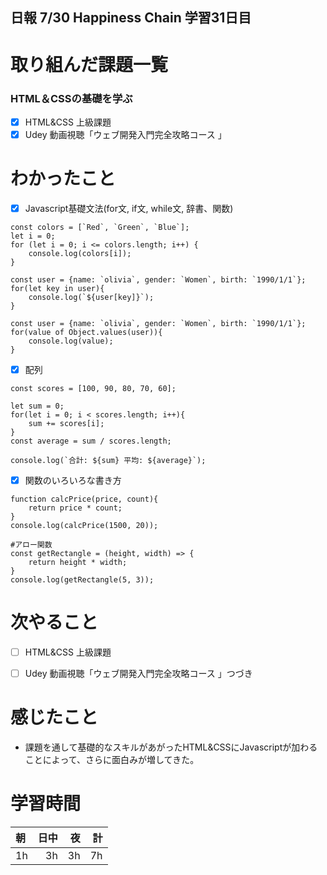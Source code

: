 ## 日報 7/30 Happiness Chain 学習31日目

# 取り組んだ課題一覧 
### HTML＆CSSの基礎を学ぶ
- [x] HTML&CSS 上級課題
- [x] Udey 動画視聴「ウェブ開発入門完全攻略コース 」
   
# わかったこと
- [x] Javascript基礎文法(for文, if文, while文, 辞書、関数)
```
const colors = [`Red`, `Green`, `Blue`];
let i = 0;
for (let i = 0; i <= colors.length; i++) {
    console.log(colors[i]);
}

const user = {name: `olivia`, gender: `Women`, birth: `1990/1/1`};
for(let key in user){
    console.log(`${user[key]}`);
}

const user = {name: `olivia`, gender: `Women`, birth: `1990/1/1`};
for(value of Object.values(user)){
    console.log(value);
}
```
- [x] 配列
```
const scores = [100, 90, 80, 70, 60];

let sum = 0;
for(let i = 0; i < scores.length; i++){
    sum += scores[i];
}
const average = sum / scores.length;

console.log(`合計: ${sum} 平均: ${average}`);
```

- [x] 関数のいろいろな書き方
```
function calcPrice(price, count){
    return price * count;
}
console.log(calcPrice(1500, 20));

#アロー関数
const getRectangle = (height, width) => {
    return height * width;
}
console.log(getRectangle(5, 3));
```

# 次やること
- [ ] HTML&CSS 上級課題
- [ ] Udey 動画視聴「ウェブ開発入門完全攻略コース 」つづき

      
# 感じたこと

+ 課題を通して基礎的なスキルがあがったHTML&CSSにJavascriptが加わることによって、さらに面白みが増してきた。

  
# 学習時間

| 朝           | 日中          | 夜              | 計              |
| :----------|------------:|-------------:|-------------:|
| 1h           | 3h            | 3h              |  7h            |

